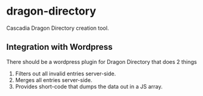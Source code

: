 # dragon-directory
Cascadia Dragon Directory creation tool.

## Integration with Wordpress
There should be a wordpress plugin for Dragon Directory that does 2 things
   1. Filters out all invalid entries server-side.
   2. Merges all entries server-side.
   3. Provides short-code that dumps the data out in a JS array.
